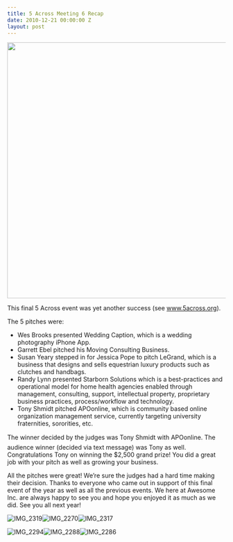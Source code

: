 ```yaml
---
title: 5 Across Meeting 6 Recap
date: 2010-12-21 00:00:00 Z
layout: post
---
```

 
<p><a href="http://www.5across.org/" target="_blank"><img alt="" class="alignnone" src="http://www.5across.org/wp-content/themes/corporate/images/logo.jpg" width="590"/></a></p>
<p>This final 5 Across event was yet another success (see <a href="http://www.5across.org/" target="_blank">www.5across.org</a>).</p>
<p>The 5 pitches were:</p>
<ul><li>Wes Brooks presented Wedding Caption, which is a wedding photography iPhone App.</li>
<li>Garrett Ebel pitched his Moving Consulting Business.</li>
<li>Susan Yeary stepped in for Jessica Pope to pitch LeGrand, which is a business that designs and sells equestrian luxury products such as clutches and handbags.</li>
<li>Randy Lynn presented Starborn Solutions which is a best-practices and operational model for home health agencies enabled through management, consulting, support, intellectual property, proprietary business practices, process/workflow and technology.</li>
<li>Tony Shmidt pitched APOonline, which is community based online organization management service, currently targeting university fraternities, sororities, etc.</li>
</ul><p>The winner decided by the judges was Tony Shmidt with APOonline. The audience winner (decided via text message) was Tony as well. Congratulations Tony on winning the $2,500 grand prize! You did a great job with your pitch as well as growing your business.</p>
<p>All the pitches were great! We&rsquo;re sure the judges had a hard time making their decision. Thanks to everyone who came out in support of this final event of the year as well as all the previous events. We here at Awesome Inc. are always happy to see you and hope you enjoyed it as much as we did. See you all next year!</p>
<p><img alt="IMG_2319" border="0" src="http://farm6.static.flickr.com/5281/5264471109_2af9928325_m.jpg"/><img alt="IMG_2270" border="0" src="http://farm6.static.flickr.com/5127/5265053120_05329edf16_m.jpg"/><img alt="IMG_2317" border="0" src="http://farm6.static.flickr.com/5165/5265075714_d754054af6_m.jpg"/></p>
<p><img alt="IMG_2294" border="0" src="http://farm6.static.flickr.com/5242/5264462593_197ef44eb5_m.jpg"/><img alt="IMG_2288" border="0" src="http://farm6.static.flickr.com/5048/5264459557_40ca136e2f_m.jpg"/><img alt="IMG_2286" border="0" src="http://farm6.static.flickr.com/5168/5264457309_86c0bf140d_m.jpg"/></p>
